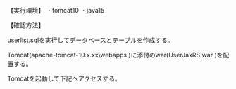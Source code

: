 【実行環境】
・tomcat10
・java15

【確認方法】

userlist.sqlを実行してデータベースとテーブルを作成する。

Tomcat(apache-tomcat-10.x.xx\webapps )に添付のwar(UserJaxRS.war )を配置する。

Tomcatを起動して下記へアクセスする。
